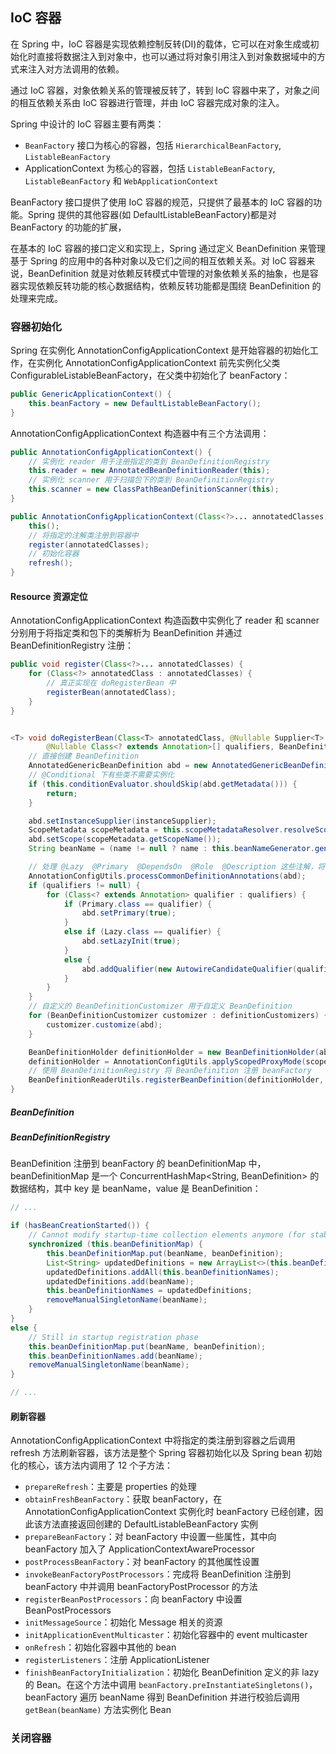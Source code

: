 ## IoC 容器
在 Spring 中，IoC 容器是实现依赖控制反转(DI)的载体，它可以在对象生成或初始化时直接将数据注入到对象中，也可以通过将对象引用注入到对象数据域中的方式来注入对方法调用的依赖。

通过 IoC 容器，对象依赖关系的管理被反转了，转到 IoC 容器中来了，对象之间的相互依赖关系由 IoC 容器进行管理，并由 IoC 容器完成对象的注入。


Spring 中设计的 IoC 容器主要有两类：
- ```BeanFactory``` 接口为核心的容器，包括 ```HierarchicalBeanFactory```, ```ListableBeanFactory```
- ApplicationContext 为核心的容器，包括 ```ListableBeanFactory```, ```ListableBeanFactory``` 和 ```WebApplicationContext```

BeanFactory 接口提供了使用 IoC 容器的规范，只提供了最基本的 IoC 容器的功能。Spring 提供的其他容器(如 DefaultListableBeanFactory)都是对 BeanFactory 的功能的扩展，

在基本的 IoC 容器的接口定义和实现上，Spring 通过定义 BeanDefinition 来管理基于 Spring 的应用中的各种对象以及它们之间的相互依赖关系。对 IoC 容器来说，BeanDefinition 就是对依赖反转模式中管理的对象依赖关系的抽象，也是容器实现依赖反转功能的核心数据结构，依赖反转功能都是围绕 BeanDefinition 的处理来完成。
### 容器初始化
Spring 在实例化 AnnotationConfigApplicationContext 是开始容器的初始化工作，在实例化 AnnotationConfigApplicationContext 前先实例化父类 ConfigurableListableBeanFactory，在父类中初始化了 beanFactory：
```java
public GenericApplicationContext() {
    this.beanFactory = new DefaultListableBeanFactory();
}
```
AnnotationConfigApplicationContext 构造器中有三个方法调用：
```java
public AnnotationConfigApplicationContext() {
    // 实例化 reader 用于注册指定的类到 BeanDefinitionRegistry
    this.reader = new AnnotatedBeanDefinitionReader(this);
    // 实例化 scanner 用于扫描包下的类到 BeanDefinitionRegistry
    this.scanner = new ClassPathBeanDefinitionScanner(this);
}

public AnnotationConfigApplicationContext(Class<?>... annotatedClasses) {
    this();
    // 将指定的注解类注册到容器中
    register(annotatedClasses);
    // 初始化容器
    refresh();
}
```
#### Resource 资源定位
AnnotationConfigApplicationContext 构造函数中实例化了 reader 和 scanner 分别用于将指定类和包下的类解析为 BeanDefinition 并通过 BeanDefinitionRegistry 注册：
```java
public void register(Class<?>... annotatedClasses) {
    for (Class<?> annotatedClass : annotatedClasses) {
        // 真正实现在 doRegisterBean 中
        registerBean(annotatedClass);
    }
}


<T> void doRegisterBean(Class<T> annotatedClass, @Nullable Supplier<T> instanceSupplier, @Nullable String name,
        @Nullable Class<? extends Annotation>[] qualifiers, BeanDefinitionCustomizer... definitionCustomizers) {
    // 直接创建 BeanDefinition
    AnnotatedGenericBeanDefinition abd = new AnnotatedGenericBeanDefinition(annotatedClass);
    // @Conditional 下有些类不需要实例化
    if (this.conditionEvaluator.shouldSkip(abd.getMetadata())) {
        return;
    }

    abd.setInstanceSupplier(instanceSupplier);
    ScopeMetadata scopeMetadata = this.scopeMetadataResolver.resolveScopeMetadata(abd);
    abd.setScope(scopeMetadata.getScopeName());
    String beanName = (name != null ? name : this.beanNameGenerator.generateBeanName(abd, this.registry));

    // 处理 @Lazy  @Primary  @DependsOn  @Role  @Description 这些注解，将这些注解的属性设置到 BeanDefinition
    AnnotationConfigUtils.processCommonDefinitionAnnotations(abd);
    if (qualifiers != null) {
        for (Class<? extends Annotation> qualifier : qualifiers) {
            if (Primary.class == qualifier) {
                abd.setPrimary(true);
            }
            else if (Lazy.class == qualifier) {
                abd.setLazyInit(true);
            }
            else {
                abd.addQualifier(new AutowireCandidateQualifier(qualifier));
            }
        }
    }
    // 自定义的 BeanDefinitionCustomizer 用于自定义 BeanDefinition
    for (BeanDefinitionCustomizer customizer : definitionCustomizers) {
        customizer.customize(abd);
    }

    BeanDefinitionHolder definitionHolder = new BeanDefinitionHolder(abd, beanName);
    definitionHolder = AnnotationConfigUtils.applyScopedProxyMode(scopeMetadata, definitionHolder, this.registry);
    // 使用 BeanDefinitionRegistry 将 BeanDefinition 注册 beanFactory
    BeanDefinitionReaderUtils.registerBeanDefinition(definitionHolder, this.registry);
}
```
##### BeanDefinition
##### BeanDefinitionRegistry
BeanDefinition 注册到 beanFactory 的 beanDefinitionMap 中，beanDefinitionMap 是一个 ConcurrentHashMap<String, BeanDefinition> 的数据结构，其中 key 是 beanName，value 是 BeanDefinition：
```java
// ...

if (hasBeanCreationStarted()) {
    // Cannot modify startup-time collection elements anymore (for stable iteration)
    synchronized (this.beanDefinitionMap) {
        this.beanDefinitionMap.put(beanName, beanDefinition);
        List<String> updatedDefinitions = new ArrayList<>(this.beanDefinitionNames.size() + 1);
        updatedDefinitions.addAll(this.beanDefinitionNames);
        updatedDefinitions.add(beanName);
        this.beanDefinitionNames = updatedDefinitions;
        removeManualSingletonName(beanName);
    }
}
else {
    // Still in startup registration phase
    this.beanDefinitionMap.put(beanName, beanDefinition);
    this.beanDefinitionNames.add(beanName);
    removeManualSingletonName(beanName);
}

// ...
```
#### 刷新容器
AnnotationConfigApplicationContext 中将指定的类注册到容器之后调用 refresh 方法刷新容器，该方法是整个 Spring 容器初始化以及 Spring bean 初始化的核心，该方法内调用了 12 个子方法：
- ```prepareRefresh```：主要是 properties 的处理
- ```obtainFreshBeanFactory```：获取 beanFactory，在 AnnotationConfigApplicationContext 实例化时 beanFactory 已经创建，因此该方法直接返回创建的 DefaultListableBeanFactory 实例
- ```prepareBeanFactory```：对 beanFactory 中设置一些属性，其中向 beanFactory 加入了 ApplicationContextAwareProcessor
- ```postProcessBeanFactory```：对 beanFactory 的其他属性设置
- ```invokeBeanFactoryPostProcessors```：完成将 BeanDefinition 注册到 beanFactory 中并调用 beanFactoryPostProcessor 的方法 
- ```registerBeanPostProcessors```：向 beanFactory 中设置 BeanPostProcessors
- ```initMessageSource```：初始化 Message 相关的资源
- ```initApplicationEventMulticaster```：初始化容器中的 event multicaster
- ```onRefresh```：初始化容器中其他的 bean
- ```registerListeners```：注册 ApplicationListener
- ```finishBeanFactoryInitialization```：初始化 BeanDefinition 定义的非 lazy 的 Bean。在这个方法中调用 ```beanFactory.preInstantiateSingletons()```，beanFactory 遍历 beanName 得到 BeanDefinition 并进行校验后调用 ```getBean(beanName)``` 方法实例化 Bean

### 关闭容器